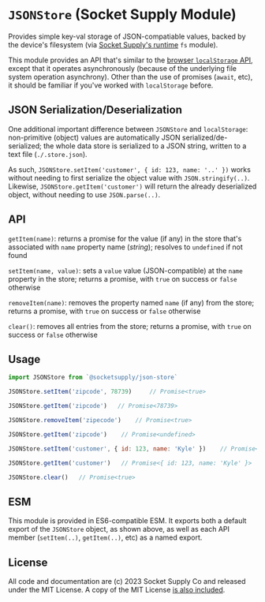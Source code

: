 # `JSONStore` (Socket Supply Module)

Provides simple key-val storage of JSON-compatiable values, backed by the device's filesystem (via [Socket Supply's runtime](https://github.com/socketsupply/socket) `fs` module).

This module provides an API that's similar to the [browser `localStorage` API](https://developer.mozilla.org/en-US/docs/Web/API/Web_Storage_API), except that it operates asynchronously (because of the underlying file system operation asynchrony). Other than the use of promises (`await`, etc), it should be familiar if you've worked with `localStorage` before.

## JSON Serialization/Deserialization

One additional important difference between `JSONStore` and `localStorage`: non-primitive (object) values are automatically JSON serialized/de-serialized; the whole data store is serialized to a JSON string, written to a text file (`./.store.json`).

As such, `JSONStore.setItem('customer', { id: 123, name: '..' })` works without needing to first serialize the object value with `JSON.stringify(..)`. Likewise, `JSONStore.getItem('customer')` will return the already deserialized object, without needing to use `JSON.parse(..)`.

## API

`getItem(name)`: returns a promise for the value (if any) in the store that's associated with `name` property name (*string*); resolves to `undefined` if not found

`setItem(name, value)`: sets a `value` value (JSON-compatible) at the `name` property in the store; returns a promise, with `true` on success or `false` otherwise

`removeItem(name)`: removes the property named `name` (if any) from the store; returns a promise, with `true` on success or `false` otherwise

`clear()`: removes all entries from the store; returns a promise, with `true` on success or `false` otherwise

## Usage

```js
import JSONStore from `@socketsupply/json-store`

JSONStore.setItem('zipcode', 78739)     // Promise<true>

JSONStore.getItem('zipcode')   // Promise<78739>

JSONStore.removeItem('zipecode')    // Promise<true>

JSONStore.getItem('zipcode')    // Promise<undefined>

JSONStore.setItem('customer', { id: 123, name: 'Kyle' })    // Promise<true>

JSONStore.getItem('customer')   // Promise<{ id: 123, name: 'Kyle' }>

JSONStore.clear()   // Promise<true>
```

## ESM

This module is provided in ES6-compatible ESM. It exports both a default export of the `JSONStore` object, as shown above, as well as each API member (`setItem(..)`, `getItem(..)`, etc) as a named export.

## License

All code and documentation are (c) 2023 Socket Supply Co and released under the MIT License. A copy of the MIT License [is also included](LICENSE.txt).
